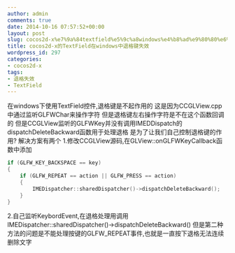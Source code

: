 ```yaml
---
author: admin
comments: true
date: 2014-10-16 07:57:52+00:00
layout: post
slug: cocos2d-x%e7%9a%84textfield%e5%9c%a8windows%e4%b8%ad%e9%80%80%e6%a0%bc%e9%94%ae%e5%a4%b1%e6%95%88
title: cocos2d-x的TextField在windows中退格键失效
wordpress_id: 297
categories:
- cocos2d-x
tags:
- 退格失效
- TextField
---
```


在windows下使用TextField控件,退格键是不起作用的
这是因为CCGLView.cpp中通过监听GLFWChar来操作字符
但是退格键左右操作字符是不在这个函数回调的
但是CCGLView监听的GLFWKey并没有调用IMEDDispatch的dispatchDeleteBackward函数用于处理退格
是为了让我们自己控制退格键的作用?
解决方案有两个
1.修改CCGLView源码,在GLView::onGLFWKeyCallback函数中添加

```c++
if (GLFW_KEY_BACKSPACE == key)
{
    if (GLFW_REPEAT == action || GLFW_PRESS == action)
    {
        IMEDispatcher::sharedDispatcher()->dispatchDeleteBackward();
    }
}
```

2.自己监听KeybordEvent,在退格处理用调用IMEDispatcher::sharedDispatcher()->dispatchDeleteBackward()
但是第二种方法的问题是不能处理按键的GLFW_REPEAT事件,也就是一直按下退格无法连续删除文字
